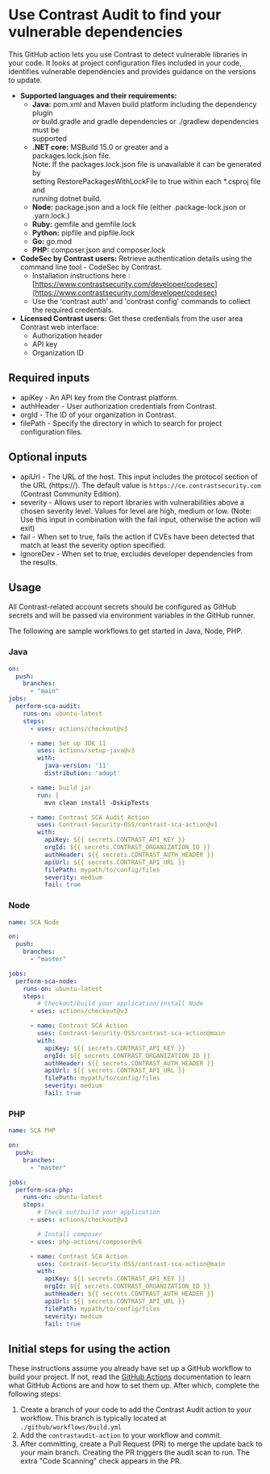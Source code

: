 # Use Contrast Audit to find your vulnerable dependencies
This GitHub action lets you use Contrast to detect vulnerable libraries in your code. It looks at project configuration files included in your code, identifies vulnerable dependencies and provides guidance on the versions to update.
- **Supported languages and their requirements:** 
  - **Java:** pom.xml and Maven build platform including the dependency plugin       
    *or* build.gradle and gradle dependencies or ./gradlew dependencies must be     
    supported                                                                     
  - **.NET core:** MSBuild 15.0 or greater and a                   
    packages.lock.json file.                                                      
    Note: If the packages.lock.json file is unavailable it can be generated by    
    setting RestorePackagesWithLockFile to true within each *.csproj file and     
    running dotnet build.
  - **Node:** package.json and a lock file (either .package-lock.json or .yarn.lock.)
  - **Ruby:** gemfile and gemfile.lock
  - **Python:** pipfile and pipfile.lock
  - **Go:** go.mod
  - **PHP:** composer.json and composer.lock
- **CodeSec by Contrast users:** Retrieve authentication details using the command line tool - CodeSec by Contrast.
  - Installation instructions here : [https://www.contrastsecurity.com/developer/codesec](https://www.contrastsecurity.com/developer/codesec)
  - Use the 'contrast auth' and 'contrast config' commands to collect the required credentials.
- **Licensed Contrast users:** Get these credentials from the user area Contrast web interface:
  - Authorization header
  - API key
  - Organization ID
## Required inputs
- apiKey - An API key from the Contrast platform.
- authHeader - User authorization credentials from Contrast.
- orgId - The ID of your organization in Contrast.
- filePath - Specify the directory in which to search for project configuration files.
## Optional inputs
- apiUrl - The URL of the host. This input includes the protocol section of the URL (https://). The default value is `https://ce.contrastsecurity.com` (Contrast Community Edition).
- severity - Allows user to report libraries with vulnerabilities above a chosen severity level. Values for level are high, medium or low. (Note: Use this input in combination with the fail input, otherwise the action will exit)
- fail - When set to true, fails the action if CVEs have been detected that match at least the severity option specified.
- ignoreDev - When set to true, excludes developer dependencies from the results.
## Usage
All Contrast-related account secrets should be configured as GitHub secrets and will be passed via environment variables in the GitHub runner.

The following are sample workflows to get started in Java, Node, PHP.

### Java

```yaml
on:
  push:
    branches:
      - "main"
jobs:
  perform-sca-audit:
    runs-on: ubuntu-latest
    steps:
      - uses: actions/checkout@v3

      - name: Set up JDK 11
        uses: actions/setup-java@v3
        with:
          java-version: '11'
          distribution: 'adopt'

      - name: build jar
        run: |
          mvn clean install -DskipTests

      - name: Contrast SCA Audit Action
        uses: Contrast-Security-OSS/contrast-sca-action@v1
        with:
          apiKey: ${{ secrets.CONTRAST_API_KEY }}
          orgId: ${{ secrets.CONTRAST_ORGANIZATION_ID }}
          authHeader: ${{ secrets.CONTRAST_AUTH_HEADER }}
          apiUrl: ${{ secrets.CONTRAST_API_URL }}
          filePath: mypath/to/config/files
          severity: medium
          fail: true
```

### Node

```yaml
name: SCA Node

on:
  push:
    branches:
      - "master"

jobs:
  perform-sca-node:
    runs-on: ubuntu-latest
    steps:
        # Checkout/build your application/install Node
      - uses: actions/checkout@v3

      - name: Contrast SCA Action
        uses: Contrast-Security-OSS/contrast-sca-action@main
        with:
          apiKey: ${{ secrets.CONTRAST_API_KEY }}
          orgId: ${{ secrets.CONTRAST_ORGANIZATION_ID }}
          authHeader: ${{ secrets.CONTRAST_AUTH_HEADER }}
          apiUrl: ${{ secrets.CONTRAST_API_URL }}
          filePath: mypath/to/config/files
          severity: medium
          fail: true

```

### PHP

```yaml
name: SCA PHP

on:
  push:
    branches:
      - "master"

jobs:
  perform-sca-php:
    runs-on: ubuntu-latest
    steps:
        # Check out/build your application
      - uses: actions/checkout@v3

        # Install composer
      - uses: php-actions/composer@v6

      - name: Contrast SCA Action
        uses: Contrast-Security-OSS/contrast-sca-action@main
        with:
          apiKey: ${{ secrets.CONTRAST_API_KEY }}
          orgId: ${{ secrets.CONTRAST_ORGANIZATION_ID }}
          authHeader: ${{ secrets.CONTRAST_AUTH_HEADER }}
          apiUrl: ${{ secrets.CONTRAST_API_URL }}
          filePath: mypath/to/config/files
          severity: medium
          fail: true

```

## Initial steps for using the action
These instructions assume you already have set up a GitHub workflow to build your project.  If not, read the
[GitHub Actions](https://docs.github.com/en/actions) documentation to learn what GitHub Actions are and how to set them
up. After which, complete the following steps:
1. Create a branch of your code to add the Contrast Audit action to your workflow. This branch is typically located at `./github/workflows/build.yml`
2. Add the `contrastaudit-action` to your workflow and commit.
3. After committing, create a Pull Request (PR) to merge the update back to your main branch. Creating the PR triggers the audit scan to run. The extra "Code Scanning" check appears in the PR.
